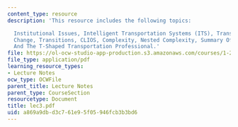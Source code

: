 ```yaml
---
content_type: resource
description: 'This resource includes the following topics:

  Institutional Issues, Intelligent Transportation Systems (ITS), Transportation And
  Change, Transitions, CLIOS, Complexity, Nested Complexity, Summary Of Transitions,
  And The T-Shaped Transportation Professional.'
file: https://ol-ocw-studio-app-production.s3.amazonaws.com/courses/1-212j-an-introduction-to-intelligent-transportation-systems-spring-2005/a869a9dbd3c761e95f05946fcb3b3bd6_lec3.pdf
file_type: application/pdf
learning_resource_types:
- Lecture Notes
ocw_type: OCWFile
parent_title: Lecture Notes
parent_type: CourseSection
resourcetype: Document
title: lec3.pdf
uid: a869a9db-d3c7-61e9-5f05-946fcb3b3bd6
---
```

